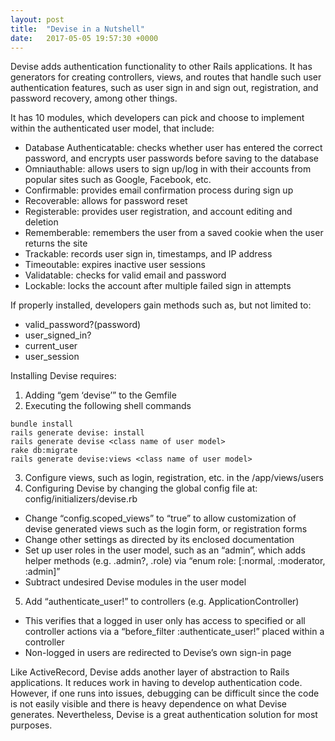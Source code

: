 ```yaml
---
layout: post
title:  "Devise in a Nutshell"
date:   2017-05-05 19:57:30 +0000
---
```



Devise adds authentication functionality to other Rails applications.  It has generators for creating controllers, views, and routes that handle such user authentication features, such as user sign in and sign out, registration, and password recovery, among other things.  

It has 10 modules, which developers can pick and choose to implement within the authenticated user model, that include:

* Database Authenticatable: checks whether user has entered the correct password, and encrypts user passwords before saving to the database
* Omniauthable: allows users to sign up/log in with their accounts from popular sites such as Google, Facebook, etc.
* Confirmable: provides email confirmation process during sign up
* Recoverable: allows for password reset
* Registerable: provides user registration, and account editing and deletion
* Rememberable: remembers the user from a saved cookie when the user returns the site
* Trackable: records user sign in, timestamps, and IP address
* Timeoutable: expires inactive user sessions
* Validatable: checks for valid email and password
* Lockable: locks the account after multiple failed sign in attempts

If properly installed, developers gain methods such as, but not limited to:

* valid_password?(password)
* user_signed_in?
* current_user
* user_session

Installing Devise requires:

1. Adding “gem ‘devise’” to the Gemfile
2. Executing the following shell commands
```
bundle install
rails generate devise: install
rails generate devise <class name of user model>
rake db:migrate
rails generate devise:views <class name of user model>
```
3. Configure views, such as login, registration, etc. in the /app/views/users
4. Configuring Devise by changing the global config file at: config/initializers/devise.rb
* Change “config.scoped_views” to “true” to allow customization of devise generated views such as the login form, or registration forms
* Change other settings as directed by its enclosed documentation
* Set up user roles in the user model, such as an “admin”, which adds helper methods (e.g. .admin?, .role) via “enum role: [:normal, :moderator, :admin]”
* Subtract undesired Devise modules in the user model
5. Add “authenticate_user!” to controllers (e.g. ApplicationController)
* This verifies that a logged in user only has access to specified or all controller actions via a “before_filter :authenticate_user!” placed within a controller 
* Non-logged in users are redirected to Devise’s own sign-in page

Like ActiveRecord, Devise adds another layer of abstraction to Rails applications.  It reduces work in having to develop authentication code.  However, if one runs into issues, debugging can be difficult since the code is not easily visible and there is heavy dependence on what Devise generates.  Nevertheless, Devise is a great authentication solution for most purposes.
